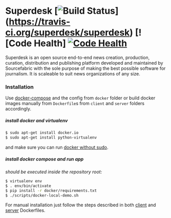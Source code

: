 # Superdesk [![Build Status](https://travis-ci.org/superdesk/superdesk.png?branch=master)] (https://travis-ci.org/superdesk/superdesk) [![Code Health] [![Code Health](https://landscape.io/github/superdesk/superdesk/master/landscape.svg)](https://landscape.io/github/superdesk/superdesk/master)

Superdesk is an open source end-to-end news creation, production, curation,
distribution and publishing platform developed and maintained by Sourcefabric
with the sole purpose of making the best possible software for journalism. It
is scaleable to suit news organizations of any size.

### Installation

Use [docker-compose](http://fig.sh "") and the config from `docker` folder or build docker images manually from `Dockerfile`s from `client` and `server` folders accordingly.

##### install docker and virtualenv

```sh
$ sudo apt-get install docker.io
$ sudo apt-get install python-virtualenv
```

and make sure you can run [docker without sudo](http://askubuntu.com/questions/477551/how-can-i-use-docker-without-sudo).


##### install docker compose and run app

_should be executed inside the repository root:_

```sh
$ virtualenv env
$ . env/bin/activate
$ pip install -r docker/requirements.txt
$ ./scripts/docker-local-demo.sh
```

For manual installation just follow the steps described in both [client](./client/Dockerfile) and [server](./server/Dockerfile) Dockerfiles.
